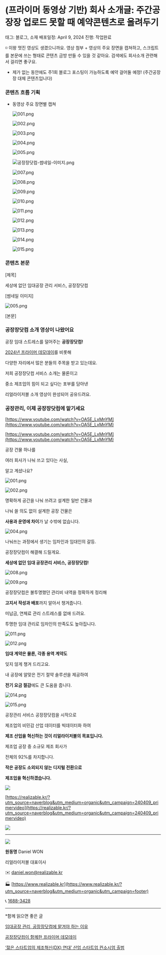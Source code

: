 # (프라이머 동영상 기반) 회사 소개글: 주간공장장 업로드 못할 때 예약콘텐츠로 올려두기

태그: 블로그, 소재
배포일정: April 9, 2024
진행: 작업완료

<aside>
◽ 이왕 멋진 영상도 생겼으니까요.
영상 첨부 + 영상의 주요 장면을 캡쳐하고, 스크립트를 본문에 쓰는 형태로 콘텐츠 금방 만들 수 있을 것 같아요. 검색에도 회사소개 관련해서 걸리면 좋구요.

+ 제가 없는 동안에도 주1회 블로그 포스팅이 가능하도록 예약 걸어둘 예정! (주간공장장 대체 콘텐츠입니다)

</aside>

### 콘텐츠 흐름 기획

- 동영상 주요 장면별 캡쳐
    
    ![001.png](001.png)
    
    ![002.png](002.png)
    
    ![003.png](003.png)
    
    ![004.png](004.png)
    
    ![005.png](005.png)
    
    ![공장장닷컴-썸네일-이미지.png](%25E1%2584%2580%25E1%2585%25A9%25E1%2586%25BC%25E1%2584%258C%25E1%2585%25A1%25E1%2586%25BC%25E1%2584%258C%25E1%2585%25A1%25E1%2586%25BC%25E1%2584%2583%25E1%2585%25A1%25E1%2586%25BA%25E1%2584%258F%25E1%2585%25A5%25E1%2586%25B7-%25E1%2584%258A%25E1%2585%25A5%25E1%2586%25B7%25E1%2584%2582%25E1%2585%25A6%25E1%2584%258B%25E1%2585%25B5%25E1%2586%25AF-%25E1%2584%258B%25E1%2585%25B5%25E1%2584%2586%25E1%2585%25B5%25E1%2584%258C%25E1%2585%25B5.png)
    
    ![007.png](007.png)
    
    ![008.png](008.png)
    
    ![009.png](009.png)
    
    ![010.png](010.png)
    
    ![011.png](011.png)
    
    ![012.png](012.png)
    
    ![013.png](013.png)
    
    ![014.png](014.png)
    
    ![015.png](015.png)
    

### 콘텐츠 본문

[제목]

세상에 없던 임대공장 관리 서비스, 공장장닷컴

[썸네일 이미지]

![005.png](005%201.png)

[본문]

### 공장장닷컴 소개 영상이 나왔어요

공장 임대 스트레스를 덜어주는 **공장장닷컴!**

[2024년 프라이머 데모데이](https://m.blog.naver.com/realizable-kr/223386915218)를 비롯해

다양한 자리에서 많은 분들의 주목을 받고 있는데요.

저희 공장장닷컴 서비스 소개는 물론이고

중소 제조업의 힘이 되고 싶다는 포부를 담아낸

리얼라이저블 소개 영상이 완성되어 공유드려요.

### 공장관리, 이제 공장장닷컴에 맡기세요

[https://www.youtube.com/watch?v=OA5E_LxMnYM](https://www.youtube.com/watch?v=OA5E_LxMnYM)

[https://www.youtube.com/watch?v=OA5E_LxMnYM](https://www.youtube.com/watch?v=OA5E_LxMnYM)

공장 건물 하나를

여러 회사가 나눠 쓰고 있다는 사실,

알고 계셨나요?

![001.png](001.png)

![002.png](002.png)

명확하게 공간을 나눠 쓰려고 설계한 일반 건물과

나눠 쓸 의도 없이 설계한 공장 건물은

**사용과 운영에 차이**가 날 수밖에 없습니다.

![004.png](004.png)

나눠쓰는 과정에서 생기는 임차인과 임대인의 갈등.

공장장닷컴이 해결해 드릴게요.

**세상에 없던 임대 공장관리 서비스, 공장장닷컴!**

![008.png](008.png)

![009.png](009.png)

공장장닷컴은 불투명했던 관리비 내역을 정확하게 정리해

**고지서 작성과 배포**까지 알아서 챙겨줍니다.

미납금, 연체료 관리 스트레스를 없애 드려요.

투명한 임대 관리로 임차인의 만족도도 높아집니다.

![011.png](011.png)

![012.png](012.png)

**임대 계약은 물론, 각종 용역 계약도**

잊지 않게 챙겨 드리고요.

내 공장에 알맞은 전기 절약 솔루션을 제공하여

**전기 요금 절감**에도 큰 도움을 줍니다.

![014.png](014.png)

![015.png](015.png)

공장관리 서비스 공장장닷컴을 시작으로

제조업의 비민감 산업 데이터를 빅데이터화 하여

**제조 산업을 혁신하는 것이 리얼라이저블의 목표입니다.**

제조업 공장 중 소규모 제조 회사가

전체의 92%를 차지합니다.

**작은 공장도 소외되지 않는 디지털 전환으로**

**제조업을 혁신하겠습니다.**

![](https://postfiles.pstatic.net/MjAyNDAzMjlfODMg/MDAxNzExNjg2MDkyNzE3.CRO5n6-OYYTBOFrW8-EkHtpHp5LnK6hvCZrHw-NRr3og.-tMpld2qFKp6j2TJ71i_hrZhAlyZRmlzcT4ziY_1bB4g.PNG/1_%EC%86%90%EC%89%BD%EA%B2%8C_%EC%B2%98%EB%A6%AC%EB%90%98%EB%8A%94_%EA%B3%B5%EC%9E%A5%EA%B4%80%EB%A6%AC_%EC%98%A4%EB%8A%98%EB%B6%80%ED%84%B0_%EA%B2%BD%ED%97%98%ED%95%98%EC%84%B8%EC%9A%94_%EA%B3%B5%EC%9E%A5%EC%9E%A5%EB%8B%B7%EC%BB%B4.png?type=w773&jopt=2)

[https://realizable.kr/?utm_source=naverblog&utm_medium=organic&utm_campaign=240409_primervideo](https://realizable.kr/?utm_source=naverblog&utm_medium=organic&utm_campaign=240409_primervideo)

![](https://postfiles.pstatic.net/MjAyNDAzMjlfMTEx/MDAxNzExNjg2MDkyNzgy.i4MP03MVP65IIu6KeD9ljpACSMzmcH5o_6MZ0VJEZHUg.zq5GF-hB39QjngaOlqkvvNT4lyAaDHe-x3eI4jGzDdMg.PNG/2_%EA%B3%B5%EC%9E%A5%EA%B4%80%EB%A6%AC_%EC%A0%9C%EC%A1%B0%EC%97%85_%EC%B5%9C%EC%8B%A0_%EC%A0%95%EB%B3%B4_%EA%B3%B5%EC%9E%A5%EC%9E%A5_%EC%B9%B4%ED%86%A1%EC%9C%BC%EB%A1%9C_%EB%B0%9B%EC%95%84%EB%B3%B4%EC%84%B8%EC%9A%94._%EC%B9%B4%EC%B9%B4%EC%98%A4%ED%86%A1_%EC%B9%9C%EA%B5%AC%EC%B6%94%EA%B0%80.png?type=w773&jopt=2)

---

![](https://postfiles.pstatic.net/MjAyNDAzMjlfNyAg/MDAxNzExNjg2MTg3NDY1.xhSwy0-mkbNZpC2qmQhjSNNBG72Y2y3x6d3TMIbJPAEg.uBEk_sMlVPF0DVTCyE5nPcVvyYp9aJrrncU27yOR-KAg.PNG/3_%EB%A6%AC%EC%96%BC%EB%9D%BC%EC%9D%B4%EC%A0%80%EB%B8%94_%EA%B3%B5%EC%9E%A5%EC%9E%A5%EB%8B%B7%EC%BB%B4_%EB%8C%80%ED%91%9C-%EC%9B%90%EB%8F%99%EB%AA%85(%ED%91%B8%ED%84%B0).png?type=w773&jopt=2)

**원동명** Daniel WON

리얼라이저블 대표이사

✉️ [daniel.won@realizable.kr](mailto:daniel.won@realizable.kr)

🏭 [https://www.realizable.kr](https://www.realizable.kr/?utm_source=naverblog&utm_medium=organic&utm_campaign=footer)

📞 [1688-3428](tel:1688-3428)

---

*함께 읽으면 좋은 글

[임대공장 관리, 공장장닷컴에 맡겨야 하는 이유](https://m.blog.naver.com/realizable-kr/223270567690)

[공장장닷컴이 함께한 프라이머 데모데이](https://blog.naver.com/PostView.naver?blogId=realizable-kr&logNo=223386915218&categoryNo=0&parentCategoryNo=0&viewDate=&currentPage=1&postListTopCurrentPage=1&from=postView)

[‘젊은 스타트업의 제조혁신(DX) 연대’ 산업 스타트업 컨소시엄 출범](https://blog.naver.com/PostView.naver?blogId=realizable-kr&logNo=223317322136&categoryNo=0&parentCategoryNo=0&viewDate=&currentPage=4&postListTopCurrentPage=1&from=postView)